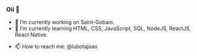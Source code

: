 ### Oii 👋

- 🔭 I’m currently working on Saint-Gobain.
- 🌱 I’m currently learning HTML, CSS, JavaScript, SQL, NodeJS, ReactJS, React Native.
<!-- - 👯 I’m looking to collaborate on ...-->
<!-- - 🤔 I’m looking for help with ...-->
<!-- - 💬 Ask me about ... -->
- 📫 How to reach me: @lubotajoao
<!-- - 😄 Pronouns: ... -->
<!-- - ⚡ Fun fact: ... -->

